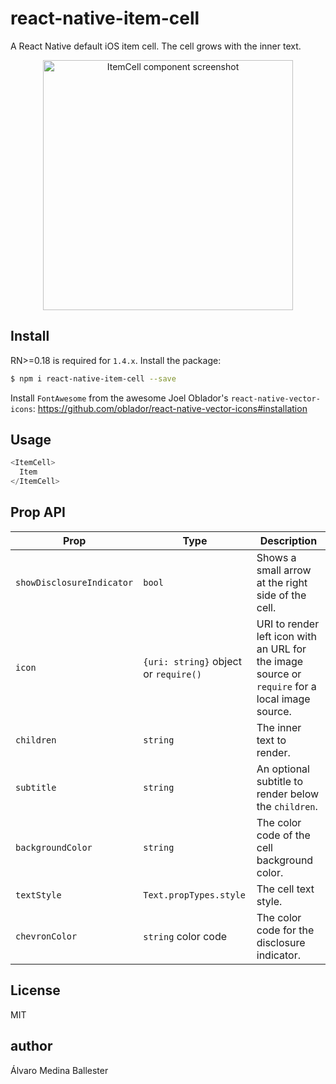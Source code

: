 # react-native-item-cell
A React Native default iOS item cell. The cell grows with the inner text.

<p align="center">
<img src="https://raw.githubusercontent.com/wiki/APSL/react-native-item-cell/itemcell.png" alt="ItemCell component screenshot" width="400">
</p>


## Install

RN>=0.18 is required for `1.4.x`. Install the package:

```bash
$ npm i react-native-item-cell --save
```

Install ``FontAwesome`` from the awesome Joel Oblador's ``react-native-vector-icons``: https://github.com/oblador/react-native-vector-icons#installation


## Usage

```javascript
<ItemCell>
  Item
</ItemCell>
```

## Prop API

| Prop | Type | Description |
|------|------|-------------|
|``showDisclosureIndicator`` | ``bool`` | Shows a small arrow at the right side of the cell. |
|``icon`` | ``{uri: string}`` object or ``require()`` | URI to render left icon with an URL for the image source or ``require`` for a local image source. |
|``children`` | ``string`` | The inner text to render. |
| `subtitle` | `string` | An optional subtitle to render below the `children`. |
| `backgroundColor` | `string` | The color code of the cell background color. |
| `textStyle` | `Text.propTypes.style` | The cell text style. |
| `chevronColor` | `string` color code | The color code for the disclosure indicator. |

## License

MIT

## author

Álvaro Medina Ballester <amedina at apsl.net>
